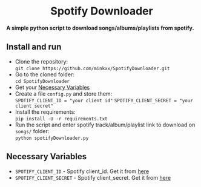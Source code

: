 <h1 align="center">
  <b>Spotify Downloader</b>
</h1>

<b>A simple python script to download songs/albums/playlists from spotify.</b>


## Install and run
- Clone the repository:    
`git clone https://github.com/minkxx/SpotifyDownloader.git`
- Go to the cloned folder:    
`cd SpotifyDownloader`
- Get your [Necessary Variables](#Necessary-Variables)
- Create a file `config.py` and store them:    
`SPOTIFY_CLIENT_ID = "your client id"`
`SPOTIFY_CLIENT_SECRET = "your client secret"`
- Install the requirements:      
`pip install -U -r requirements.txt`
- Run the script and enter spotify track/album/playlist link to download on `songs/` folder:    
`python spotifyDownloader.py`

## Necessary Variables
- `SPOTIFY_CLIENT_ID` - Spotify client_id. Get it from [here](https://developer.spotify.com/dashboard/)
- `SPOTIFY_CLIENT_SECRET` - Spotify client_secret. Get it from [here](https://developer.spotify.com/dashboard/)
